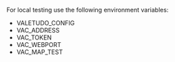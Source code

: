 For local testing use the following environment variables:

* VALETUDO_CONFIG
* VAC_ADDRESS
* VAC_TOKEN
* VAC_WEBPORT
* VAC_MAP_TEST
